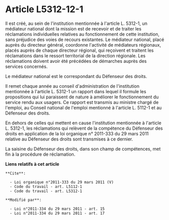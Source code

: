 # Article L5312-12-1

Il est créé, au sein de l'institution mentionnée à l'article L. 5312-1, un médiateur national dont la mission est de recevoir
et de traiter les réclamations individuelles relatives au fonctionnement de cette institution, sans préjudice des voies de
recours existantes. Le médiateur national, placé auprès du directeur général, coordonne l'activité de médiateurs régionaux,
placés auprès de chaque directeur régional, qui reçoivent et traitent les réclamations dans le ressort territorial de la
direction régionale. Les réclamations doivent avoir été précédées de démarches auprès des services concernés. 

Le médiateur national est le correspondant du Défenseur des droits. 

Il remet chaque année au conseil d'administration de l'institution mentionnée à l'article L. 5312-1 un rapport dans lequel il
formule les propositions qui lui paraissent de nature à améliorer le fonctionnement du service rendu aux usagers. Ce rapport
est transmis au ministre chargé de l'emploi, au Conseil national de l'emploi mentionné à l'article L. 5112-1 et au Défenseur
des droits. 

En dehors de celles qui mettent en cause l'institution mentionnée à l'article L. 5312-1, les réclamations qui relèvent de la
compétence du Défenseur des droits en application de la loi organique n° 2011-333 du 29 mars 2011 relative au Défenseur des
droits sont transmises à ce dernier. 

La saisine du Défenseur des droits, dans son champ de compétences, met fin à la procédure de réclamation.

**Liens relatifs à cet article**

	**Cite**:

	  - Loi organique n°2011-333 du 29 mars 2011 (V)
	  - Code du travail - art. L5112-1
	  - Code du travail - art. L5312-1

	**Modifié par**:

	  - Loi n°2011-334 du 29 mars 2011 - art. 15
	  - Loi n°2011-334 du 29 mars 2011 - art. 17

